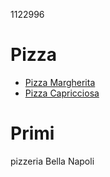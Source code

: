 1122996

# Pizza

* [Pizza Margherita](pizza/margherita.md)
* [Pizza Capricciosa](pizza/capricciosa.md)

# Primi

pizzeria Bella Napoli
